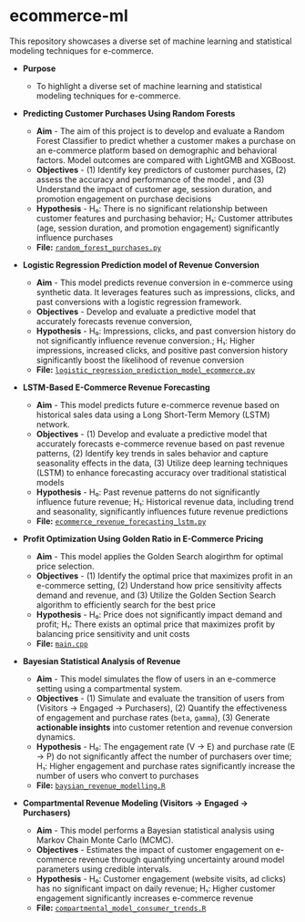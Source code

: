 # ecommerce-ml
This repository showcases a diverse set of machine learning and statistical modeling techniques for e-commerce.

* **Purpose** 
  - To highlight a diverse set of machine learning and statistical modeling techniques for e-commerce.
 
* **Predicting Customer Purchases Using Random Forests**
  - **Aim** - The aim of this project is to develop and evaluate a Random Forest Classifier to predict whether a customer makes a purchase on an e-commerce platform based on demographic and behavioral factors. Model outcomes are compared with LightGMB and XGBoost.
  - **Objectives** - (1) Identify key predictors of customer purchases, (2) assess the accuracy and performance of the model , and (3) Understand the impact of customer age, session duration, and promotion engagement on purchase decisions
  - **Hypothesis** - H₀: There is no significant relationship between customer features and purchasing behavior; H₁: Customer attributes (age, session duration, and promotion engagement) significantly influence purchases
  - **File:** [`random_forest_purchases.py`](https://github.com/h-hedman/ecommerce-ml/blob/main/logistic_regression_prediction_model_ecommerce.py)
* **Logistic Regression Prediction model of Revenue Conversion**
  - **Aim** - This model predicts revenue conversion in e-commerce using synthetic data. It leverages features such as impressions, clicks, and past conversions with a logistic regression framework. 
  - **Objectives** - Develop and evaluate a predictive model that accurately forecasts revenue conversion, 
  - **Hypothesis** - H₀: Impressions, clicks, and past conversion history do not significantly influence revenue conversion.; H₁: Higher impressions, increased clicks, and positive past conversion history significantly boost the likelihood of revenue conversion
  - **File:** [`logistic_regression_prediction_model_ecommerce.py`](https://raw.githubusercontent.com/h-hedman/ecommerce-ml/refs/heads/main/logistic_regression_prediction_model_ecommerce.py)
* **LSTM-Based E-Commerce Revenue Forecasting**
  - **Aim** - This model predicts future e-commerce revenue based on historical sales data using a Long Short-Term Memory (LSTM) network. 
  - **Objectives** - (1) Develop and evaluate a predictive model that accurately forecasts e-commerce revenue based on past revenue patterns, (2) Identify key trends in sales behavior and capture seasonality effects in the data, (3) Utilize deep learning techniques (LSTM) to enhance forecasting accuracy over traditional statistical models 
  - **Hypothesis** - H₀: Past revenue patterns do not significantly influence future revenue; H₁: Historical revenue data, including trend and seasonality, significantly influences future revenue predictions
  - **File:** [`ecommerce_revenue_forecasting_lstm.py`](https://raw.githubusercontent.com/h-hedman/ecommerce-ml/refs/heads/main/ecommerce_revenue_forecasting_lstm.py)  
* **Profit Optimization Using Golden Ratio in E-Commerce Pricing**
  - **Aim** - This model applies the Golden Search alogirthm for optimal price selection. 
  - **Objectives** - (1) Identify the optimal price that maximizes profit in an e-commerce setting, (2) Understand how price sensitivity affects demand and revenue, and (3) Utilize the Golden Section Search algorithm to efficiently search for the best price  
  - **Hypothesis** - H₀: Price does not significantly impact demand and profit; H₁: There exists an optimal price that maximizes profit by balancing price sensitivity and unit costs
  - **File:** [`main.cpp`](https://raw.githubusercontent.com/h-hedman/ecommerce-ml/refs/heads/main/main.cpp)
* **Bayesian Statistical Analysis of Revenue**
  - **Aim** - This model simulates the flow of users in an e-commerce setting using a compartmental system. 
  - **Objectives** - (1) Simulate and evaluate the transition of users from (Visitors → Engaged → Purchasers), (2) Quantify the effectiveness of engagement and purchase rates (`beta`, `gamma`), (3) Generate **actionable insights** into customer retention and revenue conversion dynamics.
  - **Hypothesis** - H₀: The engagement rate (V → E) and purchase rate (E → P) do not significantly affect the number of purchasers over time; H₁: Higher engagement and purchase rates significantly increase the number of users who convert to purchases
  - **File:** [`baysian_revenue_modelling.R`](https://raw.githubusercontent.com/h-hedman/ecommerce-ml/refs/heads/main/baysian_revenue_modelling.R)  
* **Compartmental Revenue Modeling (Visitors → Engaged → Purchasers)**
  - **Aim** - This model performs a Bayesian statistical analysis using Markov Chain Monte Carlo (MCMC).
  - **Objectives** - Estimates the impact of customer engagement on e-commerce revenue through quantifying uncertainty around model parameters using credible intervals.
  - **Hypothesis** - H₀: Customer engagement (website visits, ad clicks) has no significant impact on daily revenue; H₁: Higher customer engagement significantly increases e-commerce revenue
  - **File:** [`compartmental_model_consumer_trends.R`](https://raw.githubusercontent.com/h-hedman/ecommerce-ml/refs/heads/main/compartmental_model_consumer_trends.R)  




